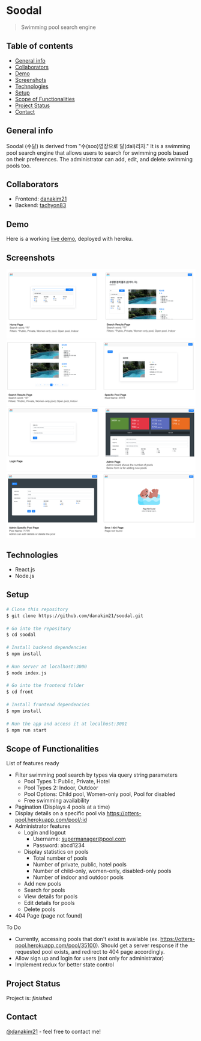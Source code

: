 # Soodal

> Swimming pool search engine

## Table of contents

- [General info](#general-info)
- [Collaborators](#collaborators)
- [Demo](#demo)
- [Screenshots](#screenshots)
- [Technologies](#technologies)
- [Setup](#setup)
- [Scope of Functionalities](#scope-of-functionalities)
- [Project Status](#project-status)
- [Contact](#contact)

## General info

Soodal (수달) is derived from "수(soo)영장으로 달(dal)리자." It is a swimming pool search engine that allows users to search for swimming pools based on their preferences. The administrator can add, edit, and delete swimming pools too.

## Collaborators

- Frontend: [danakim21](https://github.com/danakim21)
- Backend: [tachyon83](https://github.com/tachyon83/)

## Demo

Here is a working [live demo](https://otters-pool.herokuapp.com/), deployed with heroku.

## Screenshots

![Preview 1](./readme-img/preview-1.png)
![Preview 2](./readme-img/preview-2.png)
![Preview 3](./readme-img/preview-3.png)
![Preview 4](./readme-img/preview-4.png)

## Technologies

- React.js
- Node.js

## Setup

```sh
# Clone this repository
$ git clone https://github.com/danakim21/soodal.git

# Go into the repository
$ cd soodal

# Install backend dependencies
$ npm install

# Run server at localhost:3000
$ node index.js

# Go into the frontend folder
$ cd front

# Install frontend dependencies
$ npm install

# Run the app and access it at localhost:3001
$ npm run start
```

## Scope of Functionalities

List of features ready

- Filter swimming pool search by types via query string parameters
  - Pool Types 1: Public, Private, Hotel
  - Pool Types 2: Indoor, Outdoor
  - Pool Options: Child pool, Women-only pool, Pool for disabled
  - Free swimming availability
- Pagination (Displays 4 pools at a time)
- Display details on a specific pool via https://otters-pool.herokuapp.com/pool/:id
- Administrator features
  - Login and logout
    - Username: supermanager@pool.com
    - Password: abcd1234
  - Display statistics on pools
    - Total number of pools
    - Number of private, public, hotel pools
    - Number of child-only, women-only, disabled-only pools
    - Number of indoor and outdoor pools
  - Add new pools
  - Search for pools
  - View details for pools
  - Edit details for pools
  - Delete pools
- 404 Page (page not found)

To Do

- Currently, accessing pools that don't exist is available (ex. https://otters-pool.herokuapp.com/pool/35100). Should get a server response if the requested pool exists, and redirect to 404 page accordingly.
- Allow sign up and login for users (not only for administrator)
- Implement redux for better state control

## Project Status

Project is: _finished_

## Contact

[@danakim21](https://danakim21.github.io/) - feel free to contact me!
